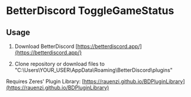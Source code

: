# BetterDiscord ToggleGameStatus

## Usage

1. Download BetterDiscord [https://betterdiscord.app/]{https://betterdiscord.app/}

2. Clone repository or download files to "C:\Users\YOUR_USER\AppData\Roaming\BetterDiscord\plugins"

Requires Zeres' Plugin Library: [https://rauenzi.github.io/BDPluginLibrary](https://rauenzi.github.io/BDPluginLibrary)